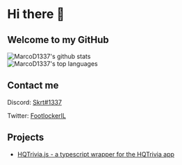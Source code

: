 # Hi there 👋

## Welcome to my GitHub

![MarcoD1337's github stats](https://github-readme-stats.vercel.app/api?username=MarcoD1337&show_icons=true&theme=dark)\
![MarcoD1337's top languages](https://github-readme-stats.vercel.app/api/top-langs?username=MarcoD1337&layout=compact&theme=dark)

## Contact me
Discord: [Skrt#1337](https://discordapp.com/users/289861487303065610)

Twitter: [FootlockerIL](https://twitter.com/FootlockerIL)

## Projects
- [HQTrivia.js - a typescript wrapper for the HQTrivia app](https://github.com/MarcoD1337/HQTrivia/tree/master/API)
